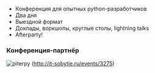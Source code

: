 * Конференция для опытных python-разработчиков
* Два дня
* Выездной формат
* Доклады, воркшопы, круглые столы, lightning talks
* Afterparty!


### Конференция-партнёр
![piterpy](http://dropbucket.ru/id/1216) (http://it-sobytie.ru/events/3275)

